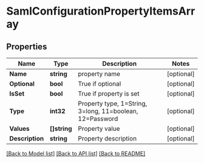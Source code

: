# SamlConfigurationPropertyItemsArray

## Properties
Name | Type | Description | Notes
------------ | ------------- | ------------- | -------------
**Name** | **string** | property name | [optional] 
**Optional** | **bool** | True if optional | [optional] 
**IsSet** | **bool** | True if property is set | [optional] 
**Type** | **int32** | Property type, 1&#x3D;String, 3&#x3D;long, 11&#x3D;boolean, 12&#x3D;Password | [optional] 
**Values** | **[]string** | Property value | [optional] 
**Description** | **string** | Property description | [optional] 

[[Back to Model list]](../README.md#documentation-for-models) [[Back to API list]](../README.md#documentation-for-api-endpoints) [[Back to README]](../README.md)


